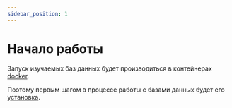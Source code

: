 ```yaml
---
sidebar_position: 1
---
```


# Начало работы

Запуск изучаемых баз данных будет производиться в контейнерах [docker](../docs/02.docker/01.intro.md).

Поэтому первым шагом в процессе работы с базами данных будет его [установка](../docs/02.docker/02.install.md).

